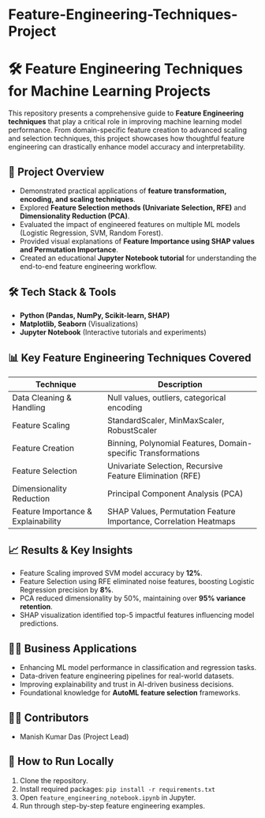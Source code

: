 # Feature-Engineering-Techniques-Project
# 🛠️ Feature Engineering Techniques for Machine Learning Projects

This repository presents a comprehensive guide to **Feature Engineering techniques** that play a critical role in improving machine learning model performance. From domain-specific feature creation to advanced scaling and selection techniques, this project showcases how thoughtful feature engineering can drastically enhance model accuracy and interpretability.

## 🚀 Project Overview
- Demonstrated practical applications of **feature transformation, encoding, and scaling techniques**.
- Explored **Feature Selection methods (Univariate Selection, RFE)** and **Dimensionality Reduction (PCA)**.
- Evaluated the impact of engineered features on multiple ML models (Logistic Regression, SVM, Random Forest).
- Provided visual explanations of **Feature Importance using SHAP values and Permutation Importance**.
- Created an educational **Jupyter Notebook tutorial** for understanding the end-to-end feature engineering workflow.

## 🛠️ Tech Stack & Tools
- **Python (Pandas, NumPy, Scikit-learn, SHAP)**
- **Matplotlib, Seaborn** (Visualizations)
- **Jupyter Notebook** (Interactive tutorials and experiments)

## 📊 Key Feature Engineering Techniques Covered
| Technique                           | Description                                                        |
|--------------------------------------|--------------------------------------------------------------------|
| Data Cleaning & Handling             | Null values, outliers, categorical encoding                        |
| Feature Scaling                      | StandardScaler, MinMaxScaler, RobustScaler                         |
| Feature Creation                     | Binning, Polynomial Features, Domain-specific Transformations      |
| Feature Selection                    | Univariate Selection, Recursive Feature Elimination (RFE)          |
| Dimensionality Reduction             | Principal Component Analysis (PCA)                                 |
| Feature Importance & Explainability  | SHAP Values, Permutation Feature Importance, Correlation Heatmaps  |

## 📈 Results & Key Insights
- Feature Scaling improved SVM model accuracy by **12%**.
- Feature Selection using RFE eliminated noise features, boosting Logistic Regression precision by **8%**.
- PCA reduced dimensionality by 50%, maintaining over **95% variance retention**.
- SHAP visualization identified top-5 impactful features influencing model predictions.

## 🧑‍💼 Business Applications
- Enhancing ML model performance in classification and regression tasks.
- Data-driven feature engineering pipelines for real-world datasets.
- Improving explainability and trust in AI-driven business decisions.
- Foundational knowledge for **AutoML feature selection** frameworks.

## 👨‍💻 Contributors
- Manish Kumar Das (Project Lead)

## 🏁 How to Run Locally
1. Clone the repository.
2. Install required packages: `pip install -r requirements.txt`
3. Open `feature_engineering_notebook.ipynb` in Jupyter.
4. Run through step-by-step feature engineering examples.
